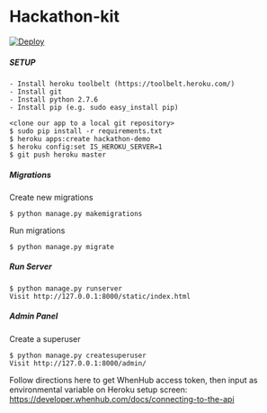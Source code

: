 Hackathon-kit
===========

[![Deploy](https://www.herokucdn.com/deploy/button.svg)](https://heroku.com/deploy)

##### SETUP
```
- Install heroku toolbelt (https://toolbelt.heroku.com/)
- Install git
- Install python 2.7.6
- Install pip (e.g. sudo easy_install pip)
```

```
<clone our app to a local git repository>
$ sudo pip install -r requirements.txt
$ heroku apps:create hackathon-demo
$ heroku config:set IS_HEROKU_SERVER=1
$ git push heroku master
```

##### Migrations
Create new migrations
```
$ python manage.py makemigrations
```

Run migrations
```
$ python manage.py migrate
```

##### Run Server
```
$ python manage.py runserver
Visit http://127.0.0.1:8000/static/index.html
```

##### Admin Panel
Create a superuser
```
$ python manage.py createsuperuser
Visit http://127.0.0.1:8000/admin/
```

Follow directions here to get WhenHub access token, then input as environmental variable on Heroku setup screen:
https://developer.whenhub.com/docs/connecting-to-the-api
